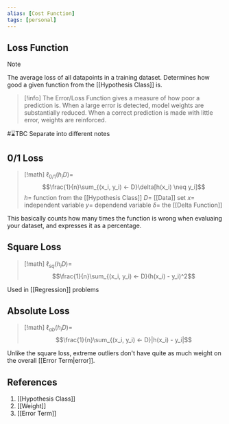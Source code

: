 ```yaml
---
alias: [Cost Function]
tags: [personal]
---
```

## Loss Function

> [!note]
> The average loss of all datapoints in a training dataset. Determines how good a given function from the [[Hypothesis Class]] is.

> [!info]
> The Error/Loss Function gives a measure of how poor a prediction is. When a large error is detected, model weights are substantially reduced. When a correct prediction is made with little error, weights are reinforced.

#⌛TBC Separate into different notes
## 0/1 Loss
> [!math]
>$\ell_{0/1}(h_i D) =$ $$\frac{1}{n}\sum_{(x_i, y_i) <- D}\delta[h(x_i) \neq y_i]$$
>$h=$ function from the [[Hypothesis Class]]
>$D=$ [[Data]] set
>$x=$ independent variable
>$y=$ dependend variable
>$\delta=$ the [[Delta Function]]

This basically counts how many times the function is wrong when evaluaing your dataset, and expresses it as a percentage.

## Square Loss
> [!math]
>$\ell_{sq}(h_i D) =$ $$\frac{1}{n}\sum_{(x_i, y_i) <- D}(h(x_i) - y_i)^2$$

Used in [[Regression]] problems

## Absolute Loss
> [!math]
>$\ell_{ab}(h_i D) =$ $$\frac{1}{n}\sum_{(x_i, y_i) <- D}|h(x_i) - y_i|$$

Unlike the square loss, extreme outliers don't have quite as much weight on the overall [[Error Term|error]].

## References
1. [[Hypothesis Class]]
2. [[Weight]]
3. [[Error Term]]